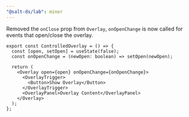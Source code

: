 ```yaml
---
"@salt-ds/lab": minor
---
```


Removed the `onClose` prop from `Overlay`, `onOpenChange` is now called for events that open/close the overlay.

```tsx
export const ControlledOverlay = () => {
  const [open, setOpen] = useState(false);
  const onOpenChange = (newOpen: boolean) => setOpen(newOpen);

  return (
    <Overlay open={open} onOpenChange={onOpenChange}>
      <OverlayTrigger>
        <Button>Show Overlay</Button>
      </OverlayTrigger>
      <OverlayPanel>Overlay Content</OverlayPanel>
    </Overlay>
  );
};
```
